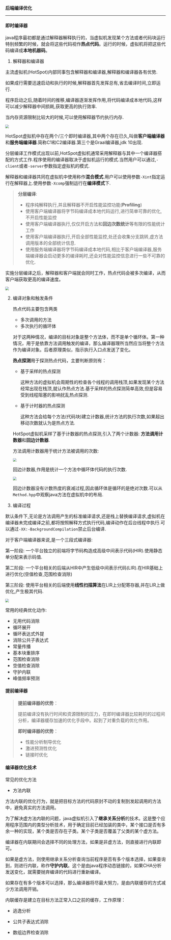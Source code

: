 **后端编译优化**

---

#### 即时编译器

java程序最初都是通过解释器解释执行的，当虚拟机发现某个方法或者代码块运行特别频繁的时候，就会将这些代码视作**热点代码**。运行的时候，虚拟机将把这些代码编译成**本地机器码**。

1.  解释器和编译器

   主流虚拟机(HotSpot)内部同事包含解释器和编译器,解释器和编译器各有优势.

   如果成行需要迅速启动和执行的时候,解释器首先发挥总有,省去编译时间,立即运行.

   程序启动之后,随着时间的推移,编译器逐渐发挥作用,将代码编译成本地代码,这样可以减少解释器中间损耗,获取更高的执行效率.

   当内存资源限制比较大的时候,可以使用解释器节约执行内存.

   <img src="E:\截图文件\解释器和编译器的交互过程.png" style="zoom:67%;" />

   HotSpot虚拟机中存在两个/三个即时编译器,其中两个存在已久,叫做**客户端编译器**和**服务端编译器**.简称C1和C2编译器.第三个是Graal编译器,jdk 10出现.

   分层编译工作模式出现以前,HotSpot虚拟机通常采用解释器与其中一个编译器搭配的方式工作.程序使用的编译器取决于虚拟机运行的模式.当然用户可以通过,`-client`或者`-server`参数指定虚拟机的模式.

   解释器和编译器共同在虚拟机中使用称作**混合模式**.用户可以使用参数`-Xint`指定运行在解释器上.使用参数`-Xcomp`强制运行在**编译模式**下.

   > **分层编译**:
   >
   > +  程序纯解释执行,并且解释器不开启性能监控功能(**Profiling**)
   > +  使用客户端编译器将字节码编译成本地代码运行,进行简单可靠的优化,不开启性能监控
   > +  使用客户端编译器执行,仅仅开启方法和**回边次数统计**等有限的性能统计工作
   > +  使用客户端编译器执行,开启全部性能监控,处还会收集分支跳转,虚方法调用版本的全部统计信息.
   > +  使用服务端编译器将字节码编译成本地代码,相比于客户端编译器,服务端编译器会启动更多的编译耗时,还会对性能监控信息进行一些不可靠的优化.

   实施分层编译之后，解释器和客户端就会同时工作，热点代码会被多次编译，从而客户端获取更高的编译速度。

   <img src="E:\截图文件\分层编译.png" style="zoom:67%;" />

2. 编译对象和触发条件

   热点代码主要包含两类

   +  多次调用的方法
   +  多次执行的循环体

   对于这两种情况，编译的目标对象是整个方法体，而不是单个循环体。第一种情况，用于是依靠方法调用触发的编译，那么编译器理所当然应当将整个方法作为编译对象。后者原理类似，指示执行入口点发送了变化。

   **热点探测**用于探测热点代码，主要判断原则有：

   + 基于采样的热点探测

     这种方法的虚拟机会周期性的检查各个线程的调用栈顶,如果发现某个方法经常出现在栈顶,就认作热点方法.基于采样的热点探测简单高效,但是容易受到线程阻塞的影响扰乱热点探测.

   + 基于计时器的热点探测

     这种方法会给每个方法(代码块)建立计数器,统计方法的执行次数,如果超出移动次数就认为是热点方法.

   HotSpot虚拟机采样了基于计数器的热点探测,引入了两个计数器: **方法调用计数器**和**回边计数器**.

   方法调用计数器用于统计方法被调用的次数:

   <img src="E:\截图文件\方法调用计数器的处理过程.png" style="zoom:67%;" />

   回边计数器,作用是统计一个方法中循环体代码的执行次数.

   <img src="E:\截图文件\回边计数器处理过程.png" style="zoom:67%;" />

   回边计数器没有计数热度的衰减过程,因此循环体是循环的是绝对次数.可以从`Method.hpp`中观察java方法在虚拟机中的布局.

3.  编译过程

   默认条件下,无论是方法调用产生的标准编译请求,还是栈上替换编译请求,虚拟机在编译器未完成编译之前,都将按照解释方式执行代码,编译动作在后台线程中执行.可以通过`-XX:-BackgroundCompilation`禁止后台编译.

   对于客户端编译器来说,是一个三段式编译器:

   第一阶段: 一个平台独立的前端将字节码构造成高级中间表示代码(HIR).使用静态单分配来表示码值.

   第二阶段: 一个平台相关的后端从HIR中产生低级中间表示代码(LIR).在HIR基础上进行优化(空值检查,范围检查消除)

   第三阶段: 使用平台相关的后端使用**线性扫描算法**在LIR上分配寄存器,并在LIR上做优化,产生极其代码.

   <img src="E:\截图文件\即时编译器编译过程.png" style="zoom:67%;" />

   常用的经典优化动作:

   +  无用代码消除
   +  循环展开
   +  循环表达式外提
   +  消除公共子表达式
   +  常量传播
   +  基本块重排序
   +  范围检查消除
   +  空值检查消除
   +  守护内联
   +  峰值频率预测

#### 提前编译器

> **提前编译器的优势**：
>
> 提前编译没有执行时间和资源限制的压力，在即时编译器比较耗时的过程间分析，编译器缓存加速的优化手段中。起到了对重负载的优化作用。
>
> **即时编译器的优势**：
>
> +  性能分析制导优化
> +  激进预测性优化
> +  链接时优化 

#### 编译器优化技术

常见的优化方法

+  方法内联

  方法内联的优化行为，就是把目标方法的代码原封不动的复制到发起调用的方法中，避免真实的方法调用。

  为了解决虚方法内联的问题，java虚拟机引入了**继承关系分析**的技术。这是整个应用程序范围内的类型分析技术，用于确定目前已经加装的类中，某个接口是否有多余一种的实现，某个类是否存在子类。某个子类是否覆盖了父类的某个虚方法。

  编译器在内联期间会选择不同的处理方法，如果是非虚方法，则直接进行内联即可。

  如果是虚方法，则使用继承关系分析查询当前程序是否有多个版本选择，如果查询到，则进行内联，称作**守护内联**。这个是由java程序动态链接的，如果CHA分析发送变化，就需要抛弃编译的代码进行重新编译。

  如果存在有多个版本可以选择，那么编译器将尽最大努力，是由内联缓存的方式减少方法调用开销。

  内联缓存是建立在目标方法正常入口之前的缓存，工作原理：

  

+  逃逸分析

+  公共子表达式消除

+  数组边界检查消除

